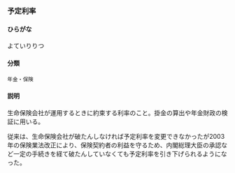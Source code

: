 <div style="display:none;">

## [あ行](securities-terms?id=あ行)
## [か行](securities-terms?id=か行)
## [さ行](securities-terms?id=さ行)
## [た行](securities-terms?id=た行)
## [な行](securities-terms?id=な行)
## [は行](securities-terms?id=は行)
## [ま行](securities-terms?id=ま行)
## [や行](securities-terms?id=や行)

</div>

### 予定利率

#### ひらがな

よていりりつ

#### 分類

`年金・保険`

#### 説明

生命保険会社が運用するときに約束する利率のこと。掛金の算出や年金財政の検証に用いる。
 
従来は、生命保険会社が破たんしなければ予定利率を変更できなかったが2003年の保険業法改正により、保険契約者の利益を守るため、内閣総理大臣の承認など一定の手続きを経て破たんしていなくても予定利率を引き下げられるようになった。

<div style="display:none;">

## [ら行](securities-terms?id=ら行)
## [わ行](securities-terms?id=わ行)
## [英数字・記号](securities-terms?id=英数字・記号)

</div>


